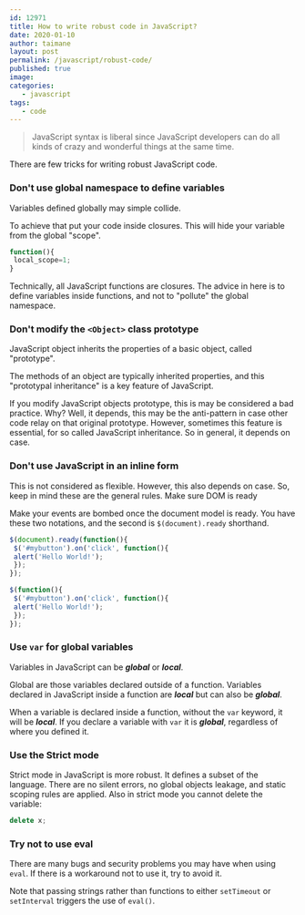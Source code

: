 ```yaml
---
id: 12971
title: How to write robust code in JavaScript?
date: 2020-01-10
author: taimane
layout: post
permalink: /javascript/robust-code/
published: true
image: 
categories:
   - javascript
tags:
   - code
---
```

> JavaScript syntax is liberal since JavaScript developers can do all kinds of crazy and wonderful things at the same time. 

There are few tricks for writing robust JavaScript code.


### Don't use global namespace to define variables

Variables defined globally may simple collide.

To achieve that put your code inside closures. This will hide your variable from the global "scope".

```js
function(){ 
 local_scope=1;
}
```

Technically, all JavaScript functions are closures. The advice in here is to define variables inside functions, and not to "pollute" the global namespace.


### Don't modify the `<Object>` class prototype

JavaScript object inherits the properties of a basic object, called "prototype". 

The methods of an object are typically inherited properties, and this "prototypal inheritance" is a key feature of JavaScript.

If you modify JavaScript objects prototype, this is may be considered a bad practice. Why? Well, it depends, this may be the anti-pattern in case other code relay on that original prototype. However, sometimes this feature is essential, for so called JavaScript inheritance. So in general, it depends on case.

### Don't use JavaScript in an inline form

This is not considered as flexible. However, this also depends on case. So, keep in mind these are the general rules.
Make sure DOM is ready

Make your events are bombed once the document model is ready. You have these two notations, and the second is  `$(document).ready` shorthand.
```js
$(document).ready(function(){
 $('#mybutton').on('click', function(){
 alert('Hello World!');
 });
});

$(function(){
 $('#mybutton').on('click', function(){
 alert('Hello World!');
 });
});
```
### Use `var` for global variables

Variables in JavaScript can be **_global_** or **_local_**.

Global are those variables declared outside of a function. Variables declared in JavaScript inside a function are **_local_** but can also be **_global_**.

When a variable is declared inside a function, without the `var` keyword, it will be **_local_**.
If you declare a variable with `var` it is **_global_**, regardless of where you defined it.


### Use the Strict mode

Strict mode in JavaScript is more robust. It defines a subset of the language. There are no silent errors, no global objects leakage, and static scoping rules are applied. Also in strict mode you cannot delete the variable:

```js
delete x;
```

### Try not to use eval

There are many bugs and security problems you may have when using `eval`. If there is a workaround not to use it, try to avoid it.

Note that passing strings rather than functions to either `setTimeout` or `setInterval` triggers the use of `eval()`.

